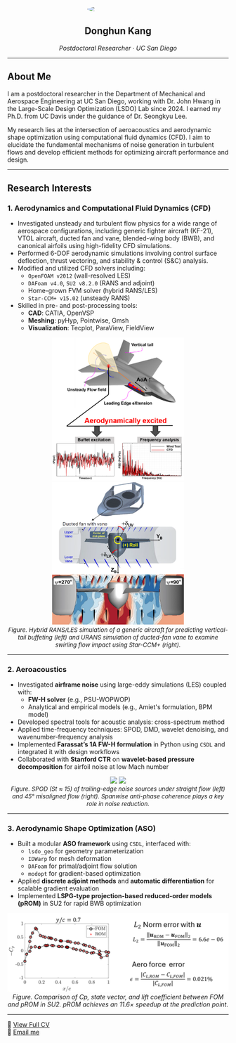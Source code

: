 <p align="center">
  <img src="/assets/KDH_Google1.png" width="140px" style="border-radius: 50%; display: block;" />
</p>

<h2 align="center">Donghun Kang</h2>
<p align="center"><em>Postdoctoral Researcher · UC San Diego</em></p>

---

## About Me

I am a postdoctoral researcher in the Department of Mechanical and Aerospace Engineering at UC San Diego, working with Dr. John Hwang in the Large-Scale Design Optimization (LSDO) Lab since 2024. I earned my Ph.D. from UC Davis under the guidance of Dr. Seongkyu Lee.

My research lies at the intersection of aeroacoustics and aerodynamic shape optimization using computational fluid dynamics (CFD). I aim to elucidate the fundamental mechanisms of noise generation in turbulent flows and develop efficient methods for optimizing aircraft performance and design.

---

## Research Interests

### 1. Aerodynamics and Computational Fluid Dynamics (CFD)

- Investigated unsteady and turbulent flow physics for a wide range of aerospace configurations, including generic fighter aircraft (KF-21), VTOL aircraft, ducted fan and vane, blended-wing body (BWB), and canonical airfoils using high-fidelity CFD simulations.
- Performed 6-DOF aerodynamic simulations involving control surface deflection, thrust vectoring, and stability & control (S&C) analysis.
- Modified and utilized CFD solvers including:
  - `OpenFOAM v2012` (wall-resolved LES)
  - `DAFoam v4.0`, `SU2 v8.2.0` (RANS and adjoint)
  - Home-grown FVM solver (hybrid RANS/LES)
  - `Star-CCM+ v15.02` (unsteady RANS)
- Skilled in pre- and post-processing tools:
  - **CAD**: CATIA, OpenVSP  
  - **Meshing**: pyHyp, Pointwise, Gmsh  
  - **Visualization**: Tecplot, ParaView, FieldView

<div align="center">
  <div style="display: inline-block; text-align: center;">
    <img src="./assets/figures/Airplane1_jet.png" width="300"/>
    <img src="./assets/figures/Airplane2_vtol.png" width="300"/>
    <br/>
    <em style="font-size: 0.95em;">
      Figure. Hybrid RANS/LES simulation of a generic aircraft for predicting vertical-tail buffeting (left) and URANS simulation of ducted-fan vane to examine swirling flow impact using Star-CCM+ (right).
    </em>
  </div>
</div>

---

### 2. Aeroacoustics

- Investigated **airframe noise** using large-eddy simulations (LES) coupled with:
  - **FW-H solver** (e.g., PSU-WOPWOP)
  - Analytical and empirical models (e.g., Amiet's formulation, BPM model)
- Developed spectral tools for acoustic analysis: cross-spectrum method
- Applied time-frequency techniques: SPOD, DMD, wavelet denoising, and wavenumber-frequency analysis
- Implemented **Farassat’s 1A FW-H formulation** in Python using `CSDL` and integrated it with design workflows
- Collaborated with **Stanford CTR** on **wavelet-based pressure decomposition** for airfoil noise at low Mach number

<div align="center">
  <div style="display: inline-block; text-align: center;">
    <img src="./assets/figures/spod_1_sweep0deg_1kHz.gif" width="300"/>
    <img src="./assets/figures/spod_2_sweep45deg_1kHz.gif" width="300"/>
    <br/>
    <em style="font-size: 0.95em;">
      Figure. SPOD (St ≈ 15) of trailing-edge noise sources under straight flow (left) and 45° misaligned flow (right). Spanwise anti-phase coherence plays a key role in noise reduction.
    </em>
  </div>
</div>

---

### 3. Aerodynamic Shape Optimization (ASO)

- Built a modular **ASO framework** using `CSDL`, interfaced with:
  - `lsdo_geo` for geometry parameterization
  - `IDWarp` for mesh deformation
  - `DAFoam` for primal/adjoint flow solution
  - `modopt` for gradient-based optimization
- Applied **discrete adjoint methods** and **automatic differentiation** for scalable gradient evaluation
- Implemented **LSPG-type projection-based reduced-order models (pROM)** in SU2 for rapid BWB optimization

<p align="center">
  <img src="./assets/figures/aso_rom.png" width="600"/>
  <br/>
  <em>Figure. Comparison of Cp, state vector, and lift coefficient between FOM and pROM in SU2. pROM achieves an 11.6× speedup at the prediction point.</em>
</p>

---

📄 [View Full CV](./CV_Donghun_Kang_Git.pdf)  
📧 [Email me](mailto:d8kang@ucsd.edu)
